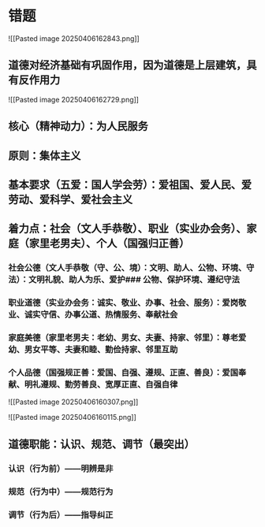 # 错题



![[Pasted image 20250406162843.png]]
## 道德对经济基础有巩固作用，因为道德是上层建筑，具有反作用力

![[Pasted image 20250406162729.png]]
## 核心（精神动力）：为人民服务
## 原则：集体主义
## 基本要求（五爱：国人学会劳）：爱祖国、爱人民、爱劳动、爱科学、爱社会主义
## 着力点：社会（文人手恭敬）、职业（实业办会务）、家庭（家里老男夫）、个人（国强归正善）
### 社会公德（文人手恭敬（守、公、境）：文明、助人、公物、环境、守法）：文明礼貌、助人为乐、爱护### 公物、保护环境、遵纪守法
### 职业道德（实业办会务：诚实、敬业、办事、社会、服务）：爱岗敬业、诚实守信、办事公道、热情服务、奉献社会
### 家庭美德（家里老男夫：老幼、男女、夫妻、持家、邻里）：尊老爱幼、男女平等、夫妻和睦、勤俭持家、邻里互助
### 个人品德（国强规正善：爱国、自强、遵规、正直、善良）：爱国奉献、明礼遵规、勤劳善良、宽厚正直、自强自律
![[Pasted image 20250406160307.png]]

![[Pasted image 20250406160115.png]]
## 道德职能：认识、规范、调节（最突出）
### 认识（行为前）——明辨是非
### 规范（行为中）——规范行为 
### 调节（行为后）——指导纠正


